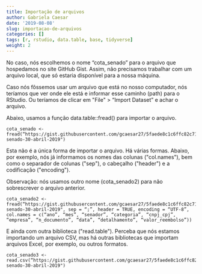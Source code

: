```yaml
---
title: Importação de arquivos
author: Gabriela Caesar
date: '2019-08-08'
slug: importacao-de-arquivos
categories: []
tags: [r, rstudio, data.table, base, tidyverse]
weight: 2
---
```


No caso, nós escolhemos o nome “cota_senado” para o arquivo que hospedamos no site GitHub Gist. Assim, não precisamos trabalhar com um arquivo local, que só estaria disponível para a nossa máquina.

Caso nós fôssemos usar um arquivo que está no nosso computador, nós teríamos que ver onde ele está e informar esse caminho (path) para o RStudio. Ou teríamos de clicar em "File" > “Import Dataset” e achar o arquivo. 

Abaixo, usamos a função data.table::fread() para importar o arquivo.

```{r}
cota_senado <- fread(“https://gist.githubusercontent.com/gcaesar27/5faede8c1c6ffc82c7145dc3ececcbfe/raw/f3192ff17214c3c5d8eca4ebad42ba6f70d409aa/cota-senado-30-abril-2019")
```
Esta não é a única forma de importar o arquivo. Há várias formas. Abaixo, por exemplo, nós já informamos os nomes das colunas ("col.names"), bem como o separador de colunas ("sep"), o cabeçalho ("header") e a codificação ("encoding").

Observação: nós usamos outro nome (cota_senado2) para não sobrescrever o arquivo anterior.

```{r}
cota_senado2 <- fread(“https://gist.githubusercontent.com/gcaesar27/5faede8c1c6ffc82c7145dc3ececcbfe/raw/f3192ff17214c3c5d8eca4ebad42ba6f70d409aa/cota-senado-30-abril-2019", sep = “;”, header = TRUE, encoding = “UTF-8”, col.names = c(“ano”, “mes”, “senador”, “categoria”, “cnpj_cpj”, “empresa”, “n_documento”, “data”, “detalhamento”, “valor_reembolso”))
```
E ainda com outra biblioteca ("read.table"). Perceba que nós estamos importando um arquivo CSV, mas há outras bibliotecas que importam arquivos Excel, por exemplo, ou outros formatos.

```{r}
cota_senado3 <- read.csv(“https://gist.githubusercontent.com/gcaesar27/5faede8c1c6ffc82c7145dc3ececcbfe/raw/f3192ff17214c3c5d8eca4ebad42ba6f70d409aa/cota-senado-30-abril-2019")
```

